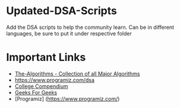 # Updated-DSA-Scripts
Add the DSA scripts to help the community learn. Can be in different languages, be sure to put it under respective folder

# Important Links
- [The-Algorithms - Collection of all Major Algorithms](https://the-algorithms.com/)
- https://www.programiz.com/dsa
- [College Compendium](https://collegecompendium.org/search?q=data-structures)
- [Geeks For Geeks](https://www.geeksforgeeks.org/data-structures/)
- [Programiz] (https://www.programiz.com/)

